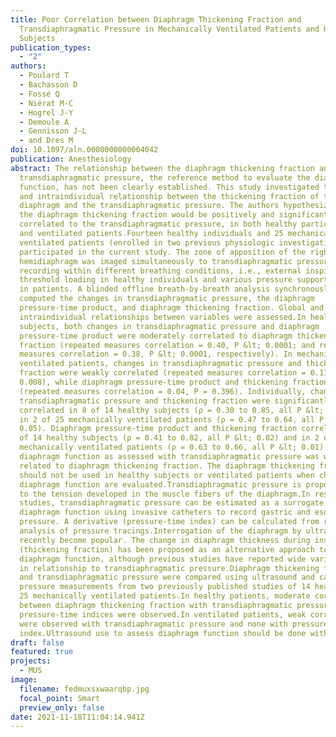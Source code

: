 ```yaml
---
title: Poor Correlation between Diaphragm Thickening Fraction and
  Transdiaphragmatic Pressure in Mechanically Ventilated Patients and Healthy
  Subjects
publication_types:
  - "2"
authors:
  - Poulard T
  - Bachasson D
  - Fossé Q
  - Niérat M-C
  - Hogrel J-Y
  - Demoule A
  - Gennisson J-L
  - and Dres M
doi: 10.1097/aln.0000000000004042
publication: Anesthesiology
abstract: The relationship between the diaphragm thickening fraction and the
  transdiaphragmatic pressure, the reference method to evaluate the diaphragm
  function, has not been clearly established. This study investigated the global
  and intraindividual relationship between the thickening fraction of the
  diaphragm and the transdiaphragmatic pressure. The authors hypothesized that
  the diaphragm thickening fraction would be positively and significantly
  correlated to the transdiaphragmatic pressure, in both healthy participants
  and ventilated patients.Fourteen healthy individuals and 25 mechanically
  ventilated patients (enrolled in two previous physiologic investigations)
  participated in the current study. The zone of apposition of the right
  hemidiaphragm was imaged simultaneously to transdiaphragmatic pressure
  recording within different breathing conditions, i.e., external inspiratory
  threshold loading in healthy individuals and various pressure support settings
  in patients. A blinded offline breath-by-breath analysis synchronously
  computed the changes in transdiaphragmatic pressure, the diaphragm
  pressure-time product, and diaphragm thickening fraction. Global and
  intraindividual relationships between variables were assessed.In healthy
  subjects, both changes in transdiaphragmatic pressure and diaphragm
  pressure-time product were moderately correlated to diaphragm thickening
  fraction (repeated measures correlation = 0.40, P &lt; 0.0001; and repeated
  measures correlation = 0.38, P &lt; 0.0001, respectively). In mechanically
  ventilated patients, changes in transdiaphragmatic pressure and thickening
  fraction were weakly correlated (repeated measures correlation = 0.11, P =
  0.008), while diaphragm pressure-time product and thickening fraction were not
  (repeated measures correlation = 0.04, P = 0.396). Individually, changes in
  transdiaphragmatic pressure and thickening fraction were significantly
  correlated in 8 of 14 healthy subjects (ρ = 0.30 to 0.85, all P &lt; 0.05) and
  in 2 of 25 mechanically ventilated patients (ρ = 0.47 to 0.64, all P &lt;
  0.05). Diaphragm pressure-time product and thickening fraction correlated in 8
  of 14 healthy subjects (ρ = 0.41 to 0.82, all P &lt; 0.02) and in 2 of 25
  mechanically ventilated patients (ρ = 0.63 to 0.66, all P &lt; 0.01).Overall,
  diaphragm function as assessed with transdiaphragmatic pressure was weakly
  related to diaphragm thickening fraction. The diaphragm thickening fraction
  should not be used in healthy subjects or ventilated patients when changes in
  diaphragm function are evaluated.Transdiaphragmatic pressure is proportional
  to the tension developed in the muscle fibers of the diaphragm.In research
  studies, transdiaphragmatic pressure can be estimated as a surrogate of
  diaphragm function using invasive catheters to record gastric and esophageal
  pressure. A derivative (pressure-time index) can be calculated from real-time
  analysis of pressure tracings.Interrogation of the diaphragm by ultrasound has
  recently become popular. The change in diaphragm thickness during inspiration
  (thickening fraction) has been proposed as an alternative approach to measure
  diaphragm function, although previous studies have reported wide variability
  in relationship to transdiaphragmatic pressure.Diaphragm thickening fraction
  and transdiaphragmatic pressure were compared using ultrasound and catheter
  pressure measurements from two previously published studies of 14 healthy and
  25 mechanically ventilated patients.In healthy patients, moderate correlations
  between diaphragm thickening fraction with transdiaphragmatic pressure and
  pressure-time indices were observed.In ventilated patients, weak correlations
  were observed with transdiaphragmatic pressure and none with pressure-time
  index.Ultrasound use to assess diaphragm function should be done with caution.
draft: false
featured: true
projects:
  - MUS
image:
  filename: fedmuxsxwaarqbp.jpg
  focal_point: Smart
  preview_only: false
date: 2021-11-18T11:04:14.941Z
---
```

